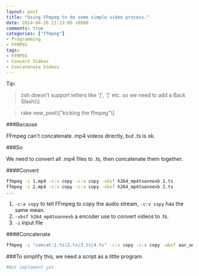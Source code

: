 ```yaml
---
layout: post
title: "Using FFmpeg to do some simple video process."
date: 2014-04-26 21:23:05 +0800
comments: true
categories: ["ffmpeg"]
- Programming
- FFMPEG
tags:
- FFMPEG
- Convert Videos
- Concatenate Videos
---
```


Tip:

> zsh doesn't support letters like '[', ']' etc. so we need to add a Back Slash(\\)

> rake new\_post\\["kicking the ffmpeg"\\]

###Because

FFmpeg can't concatenate .mp4 videos directly, but .ts is ok.

###So

We need to convert all .mp4 files to .ts, then concatenate them together.

####Convert

```bash
ffmpeg -i 1.mp4 -c:v copy -c:a copy -vbsf h264_mp4toannexb 1.ts
ffmpeg -i 2.mp4 -c:v copy -c:a copy -vbsf h264_mp4toannexb 2.ts
...
```

1. `-c:a copy` to tell FFmpeg to copy the audio stream, `-c:v copy` has the same mean.
2. `-vbsf h264_mp4toannexb` a encoder use to convert videos to .ts.
3. `-i` input file

####Concatenate

```bash
ffmpeg -i "concat:1.ts|2.ts|3.ts|4.ts" -c:v copy -c:a copy -absf aac_adtstoasc output.mp4
```

###To simplify this, we need a script as a little program.

```bash
#Not implement yet
```
